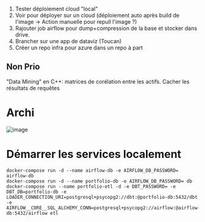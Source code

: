 1. Tester déploiement cloud "local"
2. Voir pour déployer sur un cloud (déploiement auto après build de l'image -> Action manuelle pour repull l'image ?)
3. Rajouter job airflow pour dump+compression de la base et stocker dans drive.
4. Brancher sur une app de dataviz (Toucan)
5. Créer un repo infra pour azure dans un repo à part 

## Non Prio
"Data Mining" en C++: matrices de corélation entre les actifs.
Cacher les résultats de requêtes


# Archi
![image](https://user-images.githubusercontent.com/82377798/161422137-16dbaf16-9c8c-4489-b3c5-ec8ed6ee2d40.png)

# Démarrer les services localement
```
docker-compose run -d --name airflow-db -e AIRFLOW_DB_PASSWORD= airflow-db
docker-compose run -d --name portfolio-db -e AIRFLOW_DB_PASSWORD= db
docker-compose run --name portfolio-etl -d -e DBT_PASSWORD= -e DBT_DB=portfolio-db -e LOADER_CONNECTION_URI=postgresql+psycopg2://dbt:@portfolio-db:5432/dbt  -e AIRFLOW__CORE__SQL_ALCHEMY_CONN=postgresql+psycopg2://airflow:@airflow-db:5432/airflow etl

```
